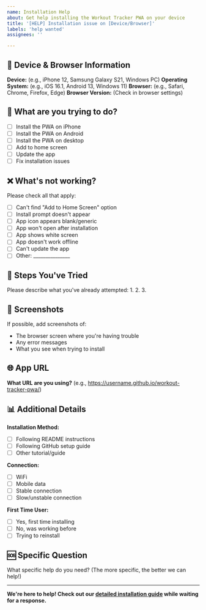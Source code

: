 ```yaml
---
name: Installation Help
about: Get help installing the Workout Tracker PWA on your device
title: '[HELP] Installation issue on [Device/Browser]'
labels: 'help wanted'
assignees: ''

---
```


## 📱 Device & Browser Information
**Device:** (e.g., iPhone 12, Samsung Galaxy S21, Windows PC)
**Operating System:** (e.g., iOS 16.1, Android 13, Windows 11)
**Browser:** (e.g., Safari, Chrome, Firefox, Edge)
**Browser Version:** (Check in browser settings)

## 🎯 What are you trying to do?
- [ ] Install the PWA on iPhone
- [ ] Install the PWA on Android
- [ ] Install the PWA on desktop
- [ ] Add to home screen
- [ ] Update the app
- [ ] Fix installation issues

## ❌ What's not working?
Please check all that apply:
- [ ] Can't find "Add to Home Screen" option
- [ ] Install prompt doesn't appear
- [ ] App icon appears blank/generic
- [ ] App won't open after installation
- [ ] App shows white screen
- [ ] App doesn't work offline
- [ ] Can't update the app
- [ ] Other: _______________

## 🔄 Steps You've Tried
Please describe what you've already attempted:
1. 
2. 
3. 

## 📸 Screenshots
If possible, add screenshots of:
- The browser screen where you're having trouble
- Any error messages
- What you see when trying to install

## 🌐 App URL
**What URL are you using?** (e.g., https://username.github.io/workout-tracker-pwa/)

## 📊 Additional Details
**Installation Method:**
- [ ] Following README instructions
- [ ] Following GitHub setup guide
- [ ] Other tutorial/guide

**Connection:**
- [ ] WiFi
- [ ] Mobile data
- [ ] Stable connection
- [ ] Slow/unstable connection

**First Time User:**
- [ ] Yes, first time installing
- [ ] No, was working before
- [ ] Trying to reinstall

## 🆘 Specific Question
What specific help do you need? (The more specific, the better we can help!)

---

**We're here to help! Check out our [detailed installation guide](../README.md) while waiting for a response.**